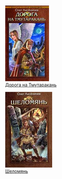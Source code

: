 ![](Дорога%20на%20Тмутаракань.jpg)  
[Дорога на Тмутаракань](Дорога%20на%20Тмутаракань)

![](Шеломянь.jpg)  
[Шеломянь](Шеломянь)
